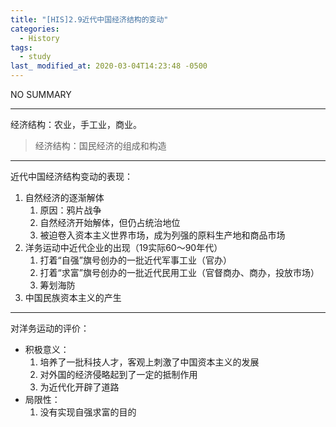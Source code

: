 ```yaml
---
title: "[HIS]2.9近代中国经济结构的变动"
categories:
  - History
tags:
  - study
last_ modified_at: 2020-03-04T14:23:48 -0500
---
```


NO SUMMARY

***

经济结构：农业，手工业，商业。
> 经济结构：国民经济的组成和构造

***

近代中国经济结构变动的表现：
1. 自然经济的逐渐解体
    1. 原因：鸦片战争
    2. 自然经济开始解体，但仍占统治地位
    3. 被迫卷入资本主义世界市场，成为列强的原料生产地和商品市场
2. 洋务运动中近代企业的出现（19实际60～90年代）
    1. 打着“自强”旗号创办的一批近代军事工业（官办）
    2. 打着“求富”旗号创办的一批近代民用工业（官督商办、商办，投放市场）
    3. 筹划海防
3. 中国民族资本主义的产生

***

对洋务运动的评价：
* 积极意义：
    1. 培养了一批科技人才，客观上刺激了中国资本主义的发展
    2. 对外国的经济侵略起到了一定的抵制作用
    3. 为近代化开辟了道路
* 局限性：
    1. 没有实现自强求富的目的
